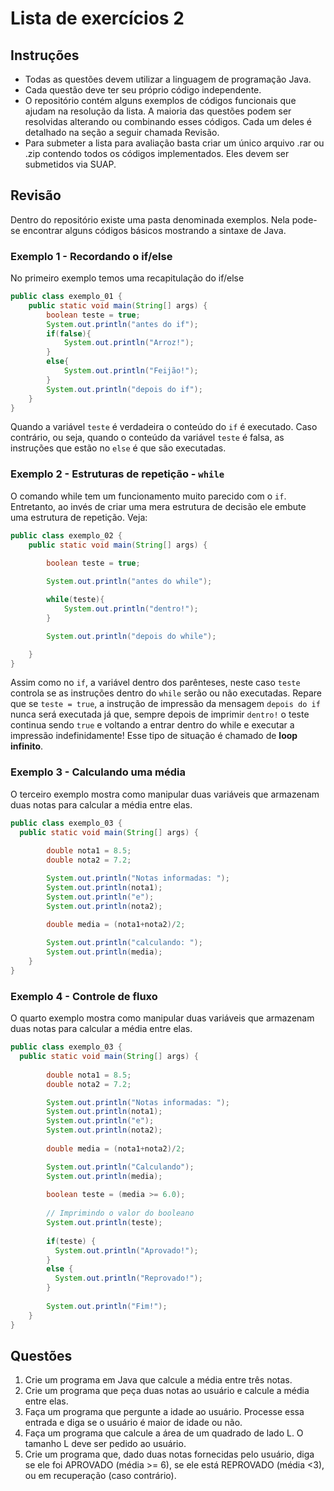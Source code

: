 # Lista de exercícios 2

## Instruções

* Todas as questões devem utilizar a linguagem de programação Java.
* Cada questão deve ter seu próprio código independente.
* O repositório contém alguns exemplos de códigos funcionais que ajudam na resolução da lista. A maioria das questões podem ser resolvidas alterando ou combinando esses códigos. Cada um deles é detalhado na seção a seguir chamada Revisão.
* Para submeter a lista para avaliação basta criar um único arquivo .rar ou .zip contendo todos os códigos implementados. Eles devem ser submetidos via SUAP.
 
## Revisão 

Dentro do repositório existe uma pasta denominada exemplos. Nela pode-se encontrar alguns códigos básicos mostrando a sintaxe de Java.

### Exemplo 1 - Recordando o if/else

No primeiro exemplo temos uma recapitulação do if/else
```java
public class exemplo_01 {
    public static void main(String[] args) {        
        boolean teste = true;
        System.out.println("antes do if");
        if(false){
            System.out.println("Arroz!");
        }
        else{
            System.out.println("Feijão!");  
        }
        System.out.println("depois do if");
    }
}
```

Quando a variável `teste` é verdadeira o conteúdo do `if` é executado. Caso contrário, ou seja, quando o conteúdo da variável `teste` é falsa, as instruções que estão no `else` é que são executadas.

### Exemplo 2 - Estruturas de repetição - `while`

O comando while tem um funcionamento muito parecido com o `if`. Entretanto, ao invés de criar uma mera estrutura de decisão ele embute uma estrutura de repetição. Veja:
```java
public class exemplo_02 {
    public static void main(String[] args) {
        
        boolean teste = true;

        System.out.println("antes do while");

        while(teste){
            System.out.println("dentro!");
        }       

        System.out.println("depois do while");

    }
}
```

Assim como no `if`, a variável dentro dos parênteses, neste caso `teste` controla se as instruções dentro do `while` serão ou não executadas. Repare que se `teste = true`, a instrução de impressão da mensagem `depois do if` nunca será executada já que, sempre depois de imprimir `dentro!` o teste continua sendo `true` e voltando a entrar dentro do while e executar a impressão indefinidamente! Esse tipo de situação é chamado de **loop infinito**.


### Exemplo 3 - Calculando uma média

O terceiro exemplo mostra como manipular duas variáveis que armazenam duas notas para calcular a média entre elas.
```java
public class exemplo_03 {
  public static void main(String[] args) {
              
        double nota1 = 8.5;
        double nota2 = 7.2;

        System.out.println("Notas informadas: ");
        System.out.println(nota1);
        System.out.println("e");
        System.out.println(nota2);        
        
        double media = (nota1+nota2)/2;

        System.out.println("calculando: ");
        System.out.println(media);       
    }
}
```



### Exemplo 4 - Controle de fluxo

O quarto exemplo  mostra como manipular duas variáveis que armazenam duas notas para calcular a média entre elas.
```java
public class exemplo_03 {
  public static void main(String[] args) {
        
        double nota1 = 8.5;
        double nota2 = 7.2;

        System.out.println("Notas informadas: ");
        System.out.println(nota1);
        System.out.println("e");
        System.out.println(nota2);         
               
        double media = (nota1+nota2)/2;

        System.out.println("Calculando");
        System.out.println(media);              
        
        boolean teste = (media >= 6.0);
        
        // Imprimindo o valor do booleano
        System.out.println(teste);
        
        if(teste) {
          System.out.println("Aprovado!");
        }
        else {
          System.out.println("Reprovado!");
        }
        
        System.out.println("Fim!");
    }
} 
```


## Questões
1. Crie um programa em Java que calcule a média entre três notas.
1. Crie um programa que peça duas notas ao usuário e calcule a média entre elas.
1. Faça um programa que pergunte a idade ao usuário. Processe essa entrada e diga se o usuário é maior de idade ou não.
1. Faça um programa que calcule a área de um quadrado de lado L. O tamanho L deve ser pedido ao usuário.
1. Crie um programa que, dado duas notas fornecidas pelo usuário, diga se ele foi APROVADO (média >= 6), se ele está REPROVADO (média <3), ou em recuperação (caso contrário).
